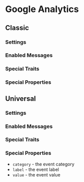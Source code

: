 
# Google Analytics

## Classic


### Settings
### Enabled Messages
### Special Traits
### Special Properties



## Universal


### Settings
### Enabled Messages
### Special Traits
### Special Properties

  * `category` - the event category
  * `label` - the event label
  * `value` - the event value